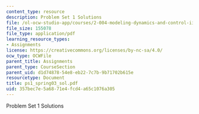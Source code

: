 ```yaml
---
content_type: resource
description: Problem Set 1 Solutions
file: /ol-ocw-studio-app/courses/2-004-modeling-dynamics-and-control-ii-spring-2003/357bec7e5a6871e4fcd4a65c1076a305_ps1_spring03_sol.pdf
file_size: 155078
file_type: application/pdf
learning_resource_types:
- Assignments
license: https://creativecommons.org/licenses/by-nc-sa/4.0/
ocw_type: OCWFile
parent_title: Assignments
parent_type: CourseSection
parent_uid: d1d74878-54e8-eb22-7c7b-9b71702b615e
resourcetype: Document
title: ps1_spring03_sol.pdf
uid: 357bec7e-5a68-71e4-fcd4-a65c1076a305
---
```

Problem Set 1 Solutions